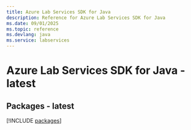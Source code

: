 ```yaml
---
title: Azure Lab Services SDK for Java
description: Reference for Azure Lab Services SDK for Java
ms.date: 09/01/2025
ms.topic: reference
ms.devlang: java
ms.service: labservices
---
```

# Azure Lab Services SDK for Java - latest
## Packages - latest
[!INCLUDE [packages](lab-services-index.md)]